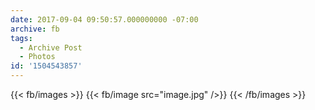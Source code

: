 ```yaml
---
date: 2017-09-04 09:50:57.000000000 -07:00
archive: fb
tags: 
  - Archive Post
  - Photos
id: '1504543857'
---
```

{{< fb/images >}}
{{< fb/image src="image.jpg" />}}
{{< /fb/images >}}
